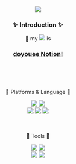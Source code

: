 <div align=center>
  <img src="https://capsule-render.vercel.app/api?type=wave&color=0:FFE5F5,100:FFF7DC&fontColor=A4F7E1&height=205&section=header&text=doyouee%20Github!&fontSize=85&animation=blink" />
</div>

<div align=center>
  <h3>✨ Introduction ✨</h3> 
  👀 my <img src="https://img.shields.io/badge/Notion-000000?style=flat&logo=Notion&logoColor=white"/> is<br>
	 <a href="https://www.notion.so/Doyouee-0af87cb524134b24b488e184e2be213c"><h3>doyouee Notion!</h3> </a>
</div>
<br>
<br>
<br>
<div align=center>
  <p>🍈 Platforms & Language 🍈</p>
</div>
<div align=center>
  <img src="https://img.shields.io/badge/Java-007396?style=flat&logo=Conda-Forge&logoColor=white" />
  <img src="https://img.shields.io/badge/MySQL-4479A1?style=flat&logo=MySQL&logoColor=white"/><br>
  <img src="https://img.shields.io/badge/Spring Boot-6DB33F?style=flat&logo=Spring Boot&logoColor=white"/>
  <img src="https://img.shields.io/badge/JavaScript-F7DF1E?style=flat&logo=JavaScript&logoColor=white" />
  <img src="https://img.shields.io/badge/HTML5-E34F26?style=flat&logo=HTML5&logoColor=white"/>
</div>
<br>
<br>
<div align=center>
	<p>🍒 Tools 🍒</p>
</div>
<div align=center>
	<img src="https://img.shields.io/badge/Eclipse%20IDE-2C2255?style=flat&logo=EclipseIDE&logoColor=white" />
	<img src="https://img.shields.io/badge/Visual%20Studio%20Code-007ACC?style=flat&logo=VisualStudioCode&logoColor=white" />
	<br>
  <img src="https://img.shields.io/badge/Apache%20Tomcat-F8DC75?style=flat&logo=Apache Tomcat&logoColor=white"/>
  <img src="https://img.shields.io/badge/GitHub-181717?style=flat&logo=GitHub&logoColor=white"/>
</div>
